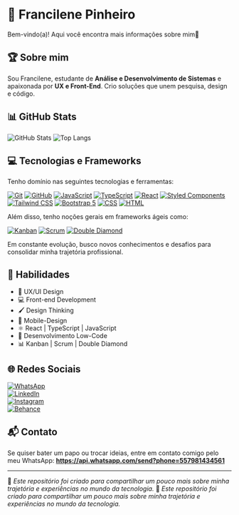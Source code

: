 # 🌟 Francilene Pinheiro

Bem-vindo(a)! Aqui você encontra mais informações sobre mim🚀

## 🏆 Sobre mim

Sou Francilene, estudante de **Análise e Desenvolvimento de Sistemas** e apaixonada por **UX e Front-End**. Crio soluções que unem pesquisa, design e código. 

## 📊 GitHub Stats

![GitHub Stats](https://github-readme-stats.vercel.app/api?username=francilenegs1996&show_icons=true&theme=dracula)
![Top Langs](https://github-readme-stats.vercel.app/api/top-langs/?username=francilenegs1996&layout=compact&theme=dracula)


## 💻 Tecnologias e Frameworks

Tenho domínio nas seguintes tecnologias e ferramentas:

[![Git](https://img.shields.io/badge/Git-%23F14E32?style=for-the-badge&logo=git&logoColor=white)](https://git-scm.com/)
[![GitHub](https://img.shields.io/badge/GitHub-%23181717?style=for-the-badge&logo=github&logoColor=white)](https://github.com/)
[![JavaScript](https://img.shields.io/badge/JavaScript-%23F7DF1E?style=for-the-badge&logo=javascript&logoColor=black)](https://developer.mozilla.org/en-US/docs/Web/JavaScript)
[![TypeScript](https://img.shields.io/badge/TypeScript-%23007ACC?style=for-the-badge&logo=typescript&logoColor=white)](https://www.typescriptlang.org/)
[![React](https://img.shields.io/badge/React-%2361DAFB?style=for-the-badge&logo=react&logoColor=white)](https://reactjs.org/)
[![Styled Components](https://img.shields.io/badge/Styled%20Components-%23DB7093?style=for-the-badge&logo=styled-components&logoColor=white)](https://styled-components.com/)
[![Tailwind CSS](https://img.shields.io/badge/Tailwind%20CSS-%2338BDF8?style=for-the-badge&logo=tailwindcss&logoColor=white)](https://tailwindcss.com/)
[![Bootstrap 5](https://img.shields.io/badge/Bootstrap%205-%231572B6?style=for-the-badge&logo=bootstrap&logoColor=white)](https://getbootstrap.com/)
[![CSS](https://img.shields.io/badge/CSS-%23333333?style=for-the-badge&logo=css3&logoColor=white)](https://developer.mozilla.org/en-US/docs/Web/CSS)
[![HTML](https://img.shields.io/badge/HTML-%23F7B731?style=for-the-badge&logo=html5&logoColor=white)](https://developer.mozilla.org/en-US/docs/Web/HTML)


Além disso, tenho noções gerais em frameworks ágeis como:

[![Kanban](https://img.shields.io/badge/Kanban-%23FFB347?style=for-the-badge&logo=trello&logoColor=white)](https://www.atlassian.com/software/trello)
[![Scrum](https://img.shields.io/badge/Scrum-%230E76A8?style=for-the-badge&logo=scrum&logoColor=white)](https://www.scrum.org/)
[![Double Diamond](https://img.shields.io/badge/Double%20Diamond-%235E2A84?style=for-the-badge&logo=visualstudiocode&logoColor=white)](https://www.designcouncil.org.uk/news-opinion/design-process-what-double-diamond)


Em constante evolução, busco novos conhecimentos e desafios para consolidar minha trajetória profissional.


## 💼 Habilidades

- 🎨 UX/UI Design
- 💻 Front-end Development
- 🖌️ Design Thinking
- 📱 Mobile-Design
- ⚛️ React | TypeScript | JavaScript
- 🚀 Desenvolvimento Low-Code
- 📊 Kanban | Scrum | Double Diamond


## 🌐 Redes Sociais

[![WhatsApp](https://img.shields.io/badge/WhatsApp-%2384E1F4?style=for-the-badge&logo=whatsapp&logoColor=white)](https://api.whatsapp.com/send?phone=557981434561)  
[![LinkedIn](https://img.shields.io/badge/LinkedIn-%230A66C2?style=for-the-badge&logo=linkedin&logoColor=white)](https://www.linkedin.com/in/francilenepinheiro/)  
[![Instagram](https://img.shields.io/badge/Instagram-%23E4405F?style=for-the-badge&logo=instagram&logoColor=white)](https://www.instagram.com/uxui.fran/)  
[![Behance](https://img.shields.io/badge/Behance-%23191919?style=for-the-badge&logo=behance&logoColor=white)](https://www.behance.net/francilenedesigner)


## 📬 Contato

Se quiser bater um papo ou trocar ideias, entre em contato comigo pelo meu WhatsApp: **https://api.whatsapp.com/send?phone=557981434561**

---
📌 *Este repositório foi criado para compartilhar um pouco mais sobre minha trajetória e experiências no mundo da tecnologia.*
📌 *Este repositório foi criado para compartilhar um pouco mais sobre minha trajetória e experiências no mundo da tecnologia.*
